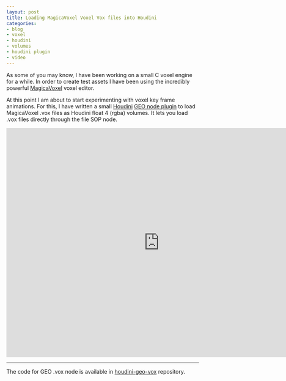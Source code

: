 ```yaml
---
layout: post
title: Loading MagicaVoxel Voxel Vox files into Houdini
categories:
- blog
- voxel
- houdini
- volumes
- houdini plugin
- video
---
```


As some of you may know, I have been working on a small C voxel engine for a while. In order to create test assets I have been using the incredibly powerful [MagicaVoxel](https://ephtracy.github.io/) voxel editor.

At this point I am about to start experimenting with voxel key frame animations. For this, I have written a small [Houdini](http://www.sidefx.com/) [GEO node plugin](https://github.com/ttvd/houdini-geo-vox) to load MagicaVoxel .vox files as Houdini float 4 (rgba) volumes. It lets you load .vox files directly through the file SOP node.

<iframe src="https://player.vimeo.com/video/160024226" width="800" height="600" frameborder="0" webkitallowfullscreen mozallowfullscreen allowfullscreen></iframe>
<p>

---
The code for GEO .vox node is available in [houdini-geo-vox](https://github.com/ttvd/houdini-geo-vox) repository.
